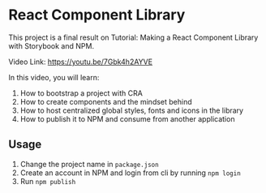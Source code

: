# React Component Library

This project is a final result on Tutorial: Making a React Component Library with Storybook and NPM.

Video Link: https://youtu.be/7Gbk4h2AYVE

In this video, you will learn:

1. How to bootstrap a project with CRA
2. How to create components and the mindset behind
3. How to host centralized global styles, fonts and icons in the library
4. How to publish it to NPM and consume from another application

## Usage

1. Change the project name in `package.json`
2. Create an account in NPM and login from cli by running `npm login`
3. Run `npm publish`
